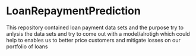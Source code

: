 # LoanRepaymentPrediction
This repository contained loan payment data sets and the purpose try to anlysis the data sets and try to come out with a model/alrotigh which could help to  enables us to better price customers and mitigate losses on our portfolio of loans
